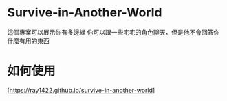 # Survive-in-Another-World
這個專案可以展示你有多邊緣
你可以跟一些宅宅的角色聊天，但是他不會回答你什麼有用的東西

# 如何使用
[https://ray1422.github.io/survive-in-another-world]
